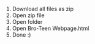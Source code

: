 1. Download all files as zip
2. Open zip file
3. Open folder
4. Open Bro-Teen Webpage.html
5. Done :)
